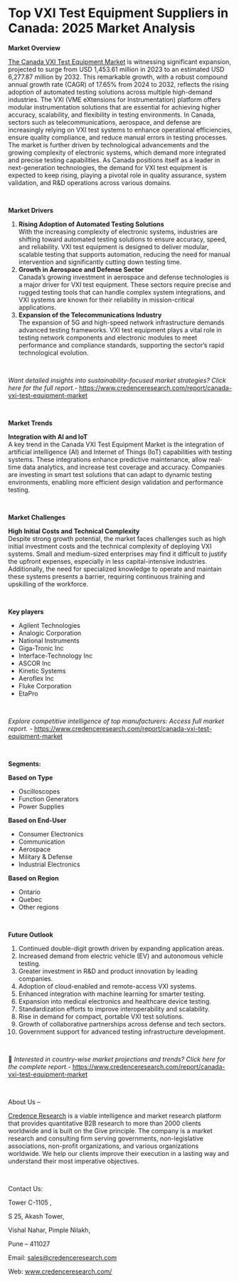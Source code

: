 # Top VXI Test Equipment Suppliers in Canada: 2025 Market Analysis


<p><strong>Market Overview</strong></p>
<p><a href="https://www.credenceresearch.com/report/canada-vxi-test-equipment-market">The Canada VXI Test Equipment Market</a> is witnessing significant expansion, projected to surge from USD 1,453.61 million in 2023 to an estimated USD 6,277.87 million by 2032. This remarkable growth, with a robust compound annual growth rate (CAGR) of 17.65% from 2024 to 2032, reflects the rising adoption of automated testing solutions across multiple high-demand industries. The VXI (VME eXtensions for Instrumentation) platform offers modular instrumentation solutions that are essential for achieving higher accuracy, scalability, and flexibility in testing environments. In Canada, sectors such as telecommunications, aerospace, and defense are increasingly relying on VXI test systems to enhance operational efficiencies, ensure quality compliance, and reduce manual errors in testing processes. The market is further driven by technological advancements and the growing complexity of electronic systems, which demand more integrated and precise testing capabilities. As Canada positions itself as a leader in next-generation technologies, the demand for VXI test equipment is expected to keep rising, playing a pivotal role in quality assurance, system validation, and R&amp;D operations across various domains.</p>
<p><strong>&nbsp;</strong></p>
<p><strong>Market Drivers</strong></p>
<ol>
<li><strong>Rising Adoption of Automated Testing Solutions</strong><br data-start="1307" data-end="1310" /> With the increasing complexity of electronic systems, industries are shifting toward automated testing solutions to ensure accuracy, speed, and reliability. VXI test equipment is designed to deliver modular, scalable testing that supports automation, reducing the need for manual intervention and significantly cutting down testing time.</li>
<li data-start="1655" data-end="1992"><strong data-start="1655" data-end="1697">Growth in Aerospace and Defense Sector</strong><br data-start="1697" data-end="1700" /> Canada&rsquo;s growing investment in aerospace and defense technologies is a major driver for VXI test equipment. These sectors require precise and rugged testing tools that can handle complex system integrations, and VXI systems are known for their reliability in mission-critical applications.</li>
<li data-start="1997" data-end="2337"><strong data-start="1997" data-end="2045">Expansion of the Telecommunications Industry</strong><br data-start="2045" data-end="2048" /> The expansion of 5G and high-speed network infrastructure demands advanced testing frameworks. VXI test equipment plays a vital role in testing network components and electronic modules to meet performance and compliance standards, supporting the sector&rsquo;s rapid technological evolution.</li>
</ol>
<p><strong>&nbsp;</strong></p>
<p><em>Want detailed insights into sustainability-focused market strategies? Click here for the full report.- </em><a href="https://www.credenceresearch.com/report/canada-vxi-test-equipment-market">https://www.credenceresearch.com/report/canada-vxi-test-equipment-market</a></p>
<p>&nbsp;</p>
<p><strong>Market Trends</strong></p>
<p><strong>Integration with AI and IoT</strong><br /> A key trend in the Canada VXI Test Equipment Market is the integration of artificial intelligence (AI) and Internet of Things (IoT) capabilities with testing systems. These integrations enhance predictive maintenance, allow real-time data analytics, and increase test coverage and accuracy. Companies are investing in smart test solutions that can adapt to dynamic testing environments, enabling more efficient design validation and performance testing.</p>
<p>&nbsp;</p>
<p><strong>Market Challenges</strong></p>
<p><strong>High Initial Costs and Technical Complexity</strong><br data-start="2945" data-end="2948" /> Despite strong growth potential, the market faces challenges such as high initial investment costs and the technical complexity of deploying VXI systems. Small and medium-sized enterprises may find it difficult to justify the upfront expenses, especially in less capital-intensive industries. Additionally, the need for specialized knowledge to operate and maintain these systems presents a barrier, requiring continuous training and upskilling of the workforce.</p>
<p><strong>&nbsp;</strong></p>
<p><strong>Key players</strong></p>
<ul>
<li>Agilent Technologies</li>
<li>Analogic Corporation</li>
<li>National Instruments</li>
<li>Giga-Tronic Inc</li>
<li>Interface-Technology Inc</li>
<li>ASCOR Inc</li>
<li>Kinetic Systems</li>
<li>Aeroflex Inc</li>
<li>Fluke Corporation</li>
<li>EtaPro</li>
</ul>
<p>&nbsp;</p>
<p><em>Explore competitive intelligence of top manufacturers: Access full market report. - </em><a href="https://www.credenceresearch.com/report/canada-vxi-test-equipment-market">https://www.credenceresearch.com/report/canada-vxi-test-equipment-market</a></p>
<p>&nbsp;</p>
<p><strong>Segments:</strong></p>
<p><strong>Based on Type</strong></p>
<ul>
<li>Oscilloscopes</li>
<li>Function Generators</li>
<li>Power Supplies</li>
</ul>
<p><strong>Based on End-User</strong></p>
<ul>
<li>Consumer Electronics</li>
<li>Communication</li>
<li>Aerospace</li>
<li>Military &amp; Defense</li>
<li>Industrial Electronics</li>
</ul>
<p><strong>Based on Region</strong></p>
<ul>
<li>Ontario</li>
<li>Quebec</li>
<li>Other regions</li>
</ul>
<p>&nbsp;</p>
<p><strong>Future Outlook </strong></p>
<ol>
<li>Continued double-digit growth driven by expanding application areas.</li>
<li data-start="3532" data-end="3609">Increased demand from electric vehicle (EV) and autonomous vehicle testing.</li>
<li data-start="3613" data-end="3685">Greater investment in R&amp;D and product innovation by leading companies.</li>
<li data-start="3689" data-end="3747">Adoption of cloud-enabled and remote-access VXI systems.</li>
<li data-start="3751" data-end="3816">Enhanced integration with machine learning for smarter testing.</li>
<li data-start="3820" data-end="3887">Expansion into medical electronics and healthcare device testing.</li>
<li data-start="3891" data-end="3961">Standardization efforts to improve interoperability and scalability.</li>
<li data-start="3965" data-end="4023">Rise in demand for compact, portable VXI test solutions.</li>
<li data-start="4027" data-end="4098">Growth of collaborative partnerships across defense and tech sectors.</li>
<li data-start="4103" data-end="4170">Government support for advanced testing infrastructure development.</li>
</ol>
<p><strong>&nbsp;</strong></p>
<p>📌 <em>Interested in country-wise market projections and trends? Click here for the complete report.- </em><a href="https://www.credenceresearch.com/report/canada-vxi-test-equipment-market">https://www.credenceresearch.com/report/canada-vxi-test-equipment-market</a></p>
<p>&nbsp;</p>
<p>About Us &ndash;</p>
<p><a href="https://www.credenceresearch.com/">Credence Research</a> is a viable intelligence and market research platform that provides quantitative B2B research to more than 2000 clients worldwide and is built on the Give principle. The company is a market research and consulting firm serving governments, non-legislative associations, non-profit organizations, and various organizations worldwide. We help our clients improve their execution in a lasting way and understand their most imperative objectives.</p>
<p>&nbsp;</p>
<p>Contact Us:</p>
<p>Tower C-1105 ,</p>
<p>S 25, Akash Tower,</p>
<p>Vishal Nahar, Pimple Nilakh,</p>
<p>Pune &ndash; 411027</p>
<p>Email: <a href="mailto:sales@credenceresearch.com">sales@credenceresearch.com</a></p>
<p>Web: <a href="http://www.credenceresearch.com/">www.credenceresearch.com/</a></p>

